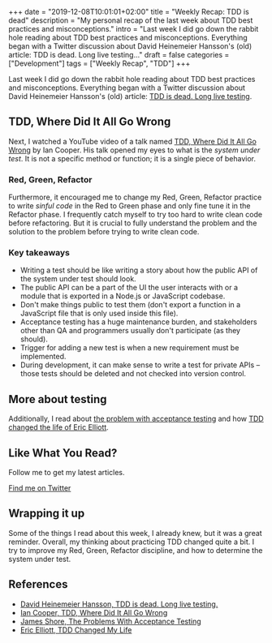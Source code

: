 +++
date = "2019-12-08T10:01:01+02:00"
title = "Weekly Recap: TDD is dead"
description = "My personal recap of the last week about TDD best practices and misconceptions."
intro = "Last week I did go down the rabbit hole reading about TDD best practices and misconceptions. Everything began with a Twitter discussion about David Heinemeier Hansson's (old) article: TDD is dead. Long live testing..."
draft = false
categories = ["Development"]
tags = ["Weekly Recap", "TDD"]
+++

Last week I did go down the rabbit hole reading about TDD best practices and misconceptions. Everything began with a Twitter discussion about David Heinemeier Hansson's (old) article: [TDD is dead. Long live testing](https://dhh.dk/2014/tdd-is-dead-long-live-testing.html).

## TDD, Where Did It All Go Wrong

Next, I watched a YouTube video of a talk named [TDD, Where Did It All Go Wrong](https://www.youtube.com/watch?v=EZ05e7EMOLM) by Ian Cooper. His talk opened my eyes to what is the *system under test*. It is not a specific method or function; it is a single piece of behavior.

### Red, Green, Refactor

Furthermore, it encouraged me to change my Red, Green, Refactor practice to write *sinful code* in the Red to Green phase and only fine tune it in the Refactor phase. I frequently catch myself to try too hard to write clean code before refactoring. But it is crucial to fully understand the problem and the solution to the problem before trying to write clean code.

### Key takeaways

- Writing a test should be like writing a story about how the public API of the system under test should look.
- The public API can be a part of the UI the user interacts with or a module that is exported in a Node.js or JavaScript codebase.
- Don't make things public to test them (don't export a function in a JavaScript file that is only used inside this file).
- Acceptance testing has a huge maintenance burden, and stakeholders other than QA and programmers usually don't participate (as they should).
- Trigger for adding a new test is when a new requirement must be implemented.
- During development, it can make sense to write a test for private APIs – those tests should be deleted and not checked into version control.

## More about testing

Additionally, I read about [the problem with acceptance testing](https://www.jamesshore.com/Blog/The-Problems-With-Acceptance-Testing.html) and how [TDD changed the life of Eric Elliott](https://medium.com/javascript-scene/tdd-changed-my-life-5af0ce099f80).

<div class="c-content__broad">
  <div class="c-twitter-teaser">
    <div class="c-twitter-teaser__content">
      <h2 class="c-twitter-teaser__headline">Like What You Read?</h2>
      <p class="c-twitter-teaser__body">
        Follow me to get my latest articles.
      </p>
      <a class="c-button c-button--outline c-twitter-teaser__button" rel="nofollow" href="https://twitter.com/maoberlehner" data-event-category="link" data-event-action="click: contact" data-event-label="Twitter (article content)">
        Find me on Twitter
      </a>
    </div>
  </div>
</div>

## Wrapping it up

Some of the things I read about this week, I already knew, but it was a great reminder. Overall, my thinking about practicing TDD changed quite a bit. I try to improve my Red, Green, Refactor discipline, and how to determine the system under test.

## References

- [David Heinemeier Hansson, TDD is dead. Long live testing.](https://dhh.dk/2014/tdd-is-dead-long-live-testing.html)
- [Ian Cooper, TDD, Where Did It All Go Wrong](https://www.youtube.com/watch?v=EZ05e7EMOLM)
- [James Shore, The Problems With Acceptance Testing](https://www.jamesshore.com/Blog/The-Problems-With-Acceptance-Testing.html)
- [Eric Elliott, TDD Changed My Life](https://medium.com/javascript-scene/tdd-changed-my-life-5af0ce099f80)
